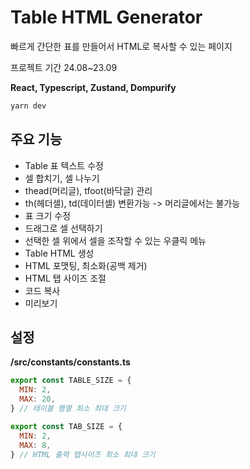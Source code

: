 # Table HTML Generator

빠르게 간단한 표를 만들어서 HTML로 복사할 수 있는 페이지

프로젝트 기간 24.08~23.09

**React, Typescript, Zustand, Dompurify**

```bash
yarn dev
```

## 주요 기능

- Table 표 텍스트 수정
- 셀 합치기, 셀 나누기
- thead(머리글), tfoot(바닥글) 관리
- th(헤더셀), td(데이터셀) 변환가능 -> 머리글에서는 불가능
- 표 크기 수정
- 드래그로 셀 선택하기
- 선택한 셀 위에서 셀을 조작할 수 있는 우클릭 메뉴
- Table HTML 생성
- HTML 포맷팅, 최소화(공백 제거)
- HTML 탭 사이즈 조절
- 코드 복사
- 미리보기

## 설정

**/src/constants/constants.ts**

```javascript
export const TABLE_SIZE = {
  MIN: 2,
  MAX: 20, 
} // 테이블 행열 최소 최대 크기

export const TAB_SIZE = {
  MIN: 2,
  MAX: 8,
} // HTML 출력 탭사이즈 최소 최대 크기
```